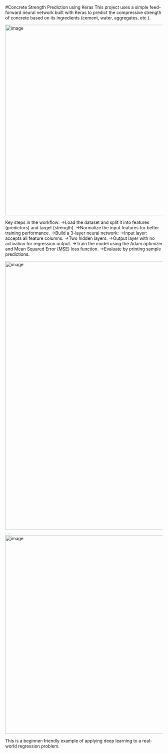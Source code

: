 #Concrete Strength Prediction using Keras
This project uses a simple feed-forward neural network built with Keras to predict the compressive strength of concrete based on its ingredients (cement, water, aggregates, etc.).

<img width="825" height="610" alt="image" src="https://github.com/user-attachments/assets/01b15639-01eb-4e9e-9388-884bb403a80c" />

Key steps in the workflow:
->Load the dataset and split it into features (predictors) and target (strength).
->Normalize the input features for better training performance.
->Build a 3-layer neural network:
->Input layer: accepts all feature columns.
->Two hidden layers.
->Output layer with no activation for regression output.
->Train the model using the Adam optimizer and Mean Squared Error (MSE) loss function.
->Evaluate by printing sample predictions.

<img width="1089" height="860" alt="image" src="https://github.com/user-attachments/assets/080f6fe1-05ea-4576-a9a2-3909dd021a71" />
.
.
.
<img width="913" height="636" alt="image" src="https://github.com/user-attachments/assets/8b9003ff-971f-4dbf-a367-9504f5d0731b" />

This is a beginner-friendly example of applying deep learning to a real-world regression problem.

